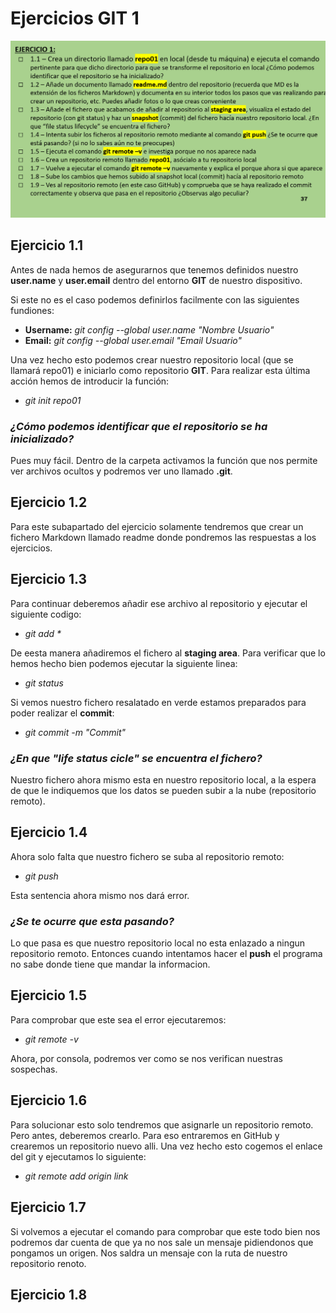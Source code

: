 # Ejercicios GIT 1

![Enunciado 1](../Enunciados/Enunciado_GIT_1.png)

## Ejercicio 1.1
Antes de nada hemos de asegurarnos que tenemos definidos nuestro **user.name** y **user.email** dentro del entorno **GIT** de nuestro dispositivo.

Si este no es el caso podemos definirlos facilmente con las siguientes fundiones:

- **Username:** *git config --global user.name "Nombre Usuario"*
- **Email:** *git config --global user.email "Email Usuario"*

Una vez hecho esto podemos crear nuestro repositorio local (que se llamará repo01) e iniciarlo como repositorio **GIT**. Para realizar esta última acción hemos de introducir la función:

- *git init repo01*

### *¿Cómo podemos identificar que el repositorio se ha inicializado?*

Pues muy fácil. Dentro de la carpeta activamos la función que nos permite ver archivos ocultos y podremos ver uno llamado **.git**.

## Ejercicio 1.2

Para este subapartado del ejercicio solamente tendremos que crear un fichero Markdown llamado readme donde pondremos las respuestas a los ejercicios.

## Ejercicio 1.3

Para continuar deberemos añadir ese archivo al repositorio y ejecutar el siguiente codigo:

- *git add \**

De eesta manera añadiremos el fichero al **staging area**. Para verificar que lo hemos hecho bien podemos ejecutar la siguiente linea:

- *git status*

Si vemos nuestro fichero resalatado en verde estamos preparados para poder realizar el **commit**:

- *git commit -m "Commit"*

### *¿En que "life status cicle" se encuentra el fichero?*

Nuestro fichero ahora mismo esta en nuestro repositorio local, a la espera de que le indiquemos que los datos se pueden subir a la nube (repositorio remoto).

## Ejercicio 1.4

Ahora solo falta que nuestro fichero se suba al repositorio remoto:

- *git push*

Esta sentencia ahora mismo nos dará error.

### *¿Se te ocurre que esta pasando?*

Lo que pasa es que nuestro repositorio local no esta enlazado a ningun repositorio remoto. Entonces cuando intentamos hacer el **push** el programa no sabe donde tiene que mandar la informacion. 
## Ejercicio 1.5

Para comprobar que este sea el error ejecutaremos:

- *git remote -v*

Ahora, por consola, podremos ver como se nos verifican nuestras sospechas.

## Ejercicio 1.6

Para solucionar esto solo tendremos que asignarle un repositorio remoto. Pero antes, deberemos crearlo. Para eso entraremos en GitHub y crearemos un repositorio nuevo alli. Una vez hecho esto cogemos el enlace del git y ejecutamos lo siguiente:

- *git remote add origin link*

## Ejercicio 1.7

Si volvemos a ejecutar el comando para comprobar que este todo bien nos podremos dar cuenta de que ya no nos sale un mensaje pidiendonos que pongamos un origen. Nos saldra un mensaje con la ruta de nuestro repositorio renoto.

## Ejercicio 1.8


